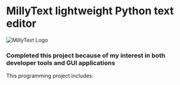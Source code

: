 # MillyText lightweight Python text editor

![MillyText Logo](https://media.giphy.com/media/wazZhTxLPYbzjjrqZE/giphy.gif)


### Completed this project because of my interest in both developer tools and GUI applications

This programming project includes:

